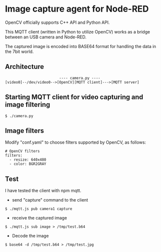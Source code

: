 # Image capture agent for Node-RED

OpenCV officially supports C++ API and Python API.

This MQTT client (written in Python to utilize OpenCV) works as a bridge between an USB camera and Node-RED.

The captured image is encoded into BASE64 format for handling the data in the 7bit world.

## Architecture

```
                         ---- camera.py ----
[video0]--/dev/video0-->[OpenCV][MQTT client]--->[MQTT server]
```

## Starting MQTT client for video capturing and image filtering
```
$ ./camera.py
```

## Image filters

Modify "conf.yaml" to choose filters supported by OpenCV, as follows:

```
# OpenCV filters
filters:
  - resize: 640x480
  - color: BGR2GRAY
```

## Test

I have tested the client with npm mqtt.

- send "capture" command to the client

```
$ ./mqtt.js pub camera1 capture
```

- receive the captured image

```
$ ./mqtt.js sub image > /tmp/test.b64
```

- Decode the image

```
$ base64 -d /tmp/test.b64 > /tmp/test.jpg
```

